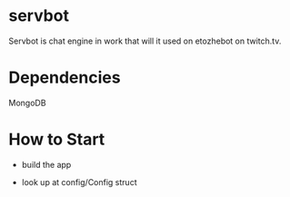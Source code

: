 # servbot

Servbot is chat engine in work that will it used on etozhebot on twitch.tv.


# Dependencies

MongoDB

# How to Start 

* build the app 

* look up at config/Config struct

